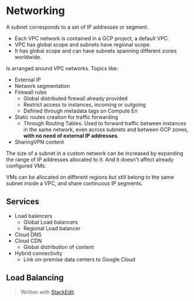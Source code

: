 
# Networking

A subnet corresponds to a set of IP addresses or segment. 

- Each VPC network is contained in a GCP project, a default VPC.
- VPC has global scope and subnets have regional scope.
- It has global scope and can have subnets spanning different zones worldwide.

Is arranged around VPC networks. Topics like:
- External IP 
- Network segmentation
- Firewall rules
	- Global distributed firewall already provided
	- Restrict access to instances, incoming or outgoing
	- Defined through metadata tags on Compute En
- Static routes creation for traffic forwarding
	- Through Routing Tables. Used to forward traffic between instances in the same network, even across subnets and between GCP zones, **with no need of external IP addresses**.
- SharingVPN content

The size of a subnet in a custom network can be increased by expanding the range of IP addresses allocated to it. And it doesn't affect already configured VMs.

VMs can be allocated on different regions but still belong to the same subnet inside a VPC, and share continuous IP segments. 

## Services
- Load balancers
	- Global Load balancers
	- Regional Load balancer
- Cloud DNS
- Cloud CDN
	- Global distribution of content
- Hybrid connectivity
	- Link on-premise data centers to Google Cloud


## Load Balancing



> Written with [StackEdit](https://stackedit.io/).
<!--stackedit_data:
eyJoaXN0b3J5IjpbODQzNzcxMzM2LDE2NTQxNjgzNzksMTI4MD
I0ODgzOV19
-->